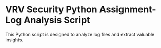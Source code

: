 # VRV Security Python Assignment-Log Analysis Script
This Python script is designed to analyze log files and extract valuable insights.
